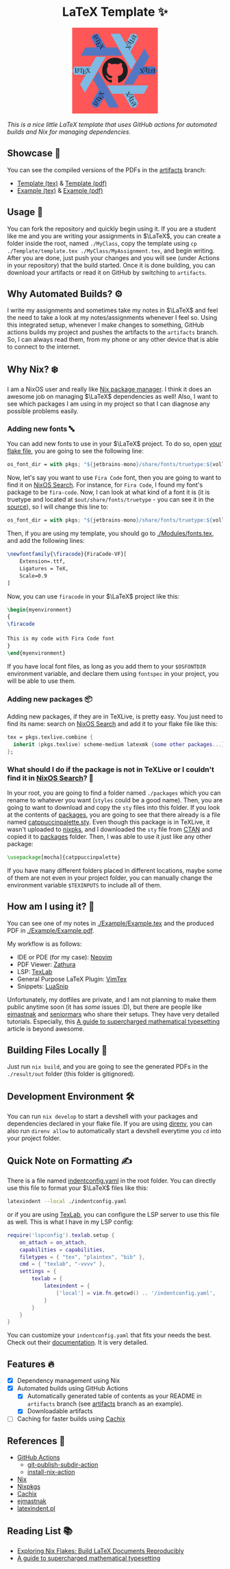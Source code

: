 <h1 align="center"> LaTeX Template ✨ </h1>
<div align="center" border-radius="20px">
    <img src="./assets/latex-template-logo.png" width="200" height="200" />
</div>

*This is a nice little LaTeX template that uses GitHub actions for automated builds and Nix for managing dependencies.*

## Showcase 📸
You can see the compiled versions of the PDFs in the [artifacts](https://github.com/yunusey/latextemplate/blob/artifacts) branch:

- [Template (tex)](./Template/template.tex) & [Template (pdf)](https://github.com/yunusey/latextemplate/blob/artifacts/Template/template.pdf)
- [Example (tex)](./Example/Example.tex) & [Example (pdf)](https://github.com/yunusey/latextemplate/blob/artifacts/Example/Example.pdf)

## Usage 📝
You can fork the repository and quickly begin using it. If you are a student like me and you are writing your assignments in $\LaTeX$, you can create a folder inside the root, named `./MyClass`, copy the template using `cp ./Template/template.tex ./MyClass/MyAssignment.tex`, and begin writing. After you are done, just push your changes and you will see (under Actions in your repository) that the build started. Once it is done building, you can download your artifacts or read it on GitHub by switching to `artifacts`.

## Why Automated Builds? ⚙️
I write my assignments and sometimes take my notes in $\LaTeX$ and feel the need to take a look at my notes/assignments whenever I feel so. Using this integrated setup, whenever I make changes to something, GitHub actions builds my project and pushes the artifacts to the `artifacts` branch. So, I can always read them, from my phone or any other device that is able to connect to the internet.

## Why Nix? ❄️
I am a NixOS user and really like [Nix package manager](https://github.com/NixOS/nixpkgs). I think it does an awesome job on managing $\LaTeX$ dependencies as well! Also, I want to see which packages I am using in my project so that I can diagnose any possible problems easily.

### Adding new fonts 🔤
You can add new fonts to use in your $\LaTeX$ project. To do so, open [your flake file](./flake.nix), you are going to see the following line:

```nix
os_font_dir = with pkgs; "${jetbrains-mono}/share/fonts/truetype:${vollkorn}/share/fonts/opentype";
```
Now, let's say you want to use `Fira Code` font, then you are going to want to find it on [NixOS Search](search.nixos.org). For instance, for `Fira Code`, I found my font's package to be `fira-code`. Now, I can look at what kind of a font it is (it is truetype and located at `$out/share/fonts/truetype` - you can see it in the [source](https://github.com/NixOS/nixpkgs/blob/nixos-24.05/pkgs/data/fonts/fira-code/default.nix#L24)), so I will change this line to:

```nix
os_font_dir = with pkgs; "${jetbrains-mono}/share/fonts/truetype:${vollkorn}/share/fonts/opentype:${fira-code}/share/fonts/truetype";
```

Then, if you are using my template, you should go to [./Modules/fonts.tex](./Modules/fonts.tex), and add the following lines:
```tex
\newfontfamily{\firacode}{FiraCode-VF}[
	Extension=.ttf,
	Ligatures = TeX,
	Scale=0.9
]
```
Now, you can use `firacode` in your $\LaTeX$ project like this:

```tex
\begin{myenvironment}
{
\firacode

This is my code with Fira Code font
}
\end{myenvironment}
```

If you have local font files, as long as you add them to your `$OSFONTDIR` environment variable, and declare them using `fontspec` in your project, you will be able to use them.

### Adding new packages 📦
Adding new packages, if they are in TeXLive, is pretty easy. You just need to find its name: search on [NixOS Search](search.nixos.org) and add it to your flake file like this:

```nix
tex = pkgs.texlive.combine {
  inherit (pkgs.texlive) scheme-medium latexmk {some other packages...} my-awesome-package;
};
```

### What should I do if the package is not in TeXLive or I couldn't find it in [NixOS Search](search.nixos.org)? 🤔
In your root, you are going to find a folder named `./packages` which you can rename to whatever you want (`styles` could be a good name). Then, you are going to want to download and copy the `sty` files into this folder. If you look at the contents of [packages](./packages), you are going to see that there already is a file named [catppuccinpalette.sty](./packages/catppuccinpalette.sty). Even though this package is in TeXLive, it wasn't uploaded to [nixpks](https://github.com/nixos/nixpkgs), and I downloaded the `sty` file from [CTAN](https://www.ctan.org/pkg/catppuccinpalette) and copied it to [packages](./packages) folder. Then, I was able to use it just like any other package:

```tex
\usepackage[mocha]{catppuccinpalette}
```

If you have many different folders placed in different locations, maybe some of them are not even in your project folder, you can manually change the environment variable `$TEXINPUTS` to include all of them.

## How am I using it? 🚀
You can see one of my notes in [./Example/Example.tex](./Example/Example.tex) and the produced PDF in [./Example/Example.pdf](https://github.com/yunusey/latextemplate/blob/artifacts/Example/Example.pdf).

My workflow is as follows:
- IDE or PDE (for my case): [Neovim](https://neovim.io/)
- PDF Viewer: [Zathura](https://github.com/pwmt/zathura)
- LSP: [TexLab](https://github.com/latex-lsp/texlab)
- General Purpose LaTeX Plugin: [VimTex](https://github.com/lervag/vimtex)
- Snippets: [LuaSnip](https://github.com/L3MON4D3/LuaSnip)

Unfortunately, my dotfiles are private, and I am not planning to make them public anytime soon (it has *some* issues :D), but there are people like [ejmastnak](https://github.com/ejmastnak) and [seniormars](https://github.com/seniormars/dotfiles) who share their setups. They have very detailed tutorials. Especially, this [A guide to supercharged mathematical typesetting](https://ejmastnak.com/tutorials/vim-latex/intro/) article is beyond awesome.

## Building Files Locally 🔄
Just run `nix build`, and you are going to see the generated PDFs in the `./result/out` folder (this folder is gitignored).

## Development Environment 🛠️
You can run `nix develop` to start a devshell with your packages and dependencies declared in your flake file. If you are using [direnv](https://github.com/direnv/direnv), you can also run `direnv allow` to automatically start a devshell everytime you `cd` into your project folder.

## Quick Note on Formatting  ✍️
There is a file named [indentconfig.yaml](./indentconfig.yaml) in the root folder. You can directly use this file to format your $\LaTeX$ files like this:

```bash
latexindent --local ./indentconfig.yaml
```

or if you are using [TexLab](https://github.com/latex-lsp/texlab), you can configure the LSP server to use this file as well. This is what I have in my LSP config:

```lua
require('lspconfig').texlab.setup {
    on_attach = on_attach,
    capabilities = capabilities,
    filetypes = { "tex", "plaintex", "bib" },
    cmd = { "texlab", "-vvvv" },
    settings = {
        texlab = {
            latexindent = {
                ['local'] = vim.fn.getcwd() .. '/indentconfig.yaml',
            }
        }
    }
}
```
You can customize your `indentconfig.yaml` that fits your needs the best. Check out their [documentation](https://latexindentpl.readthedocs.io/en/latest/). It is very detailed.

## Features 🔥
- [x] Dependency management using Nix
- [x] Automated builds using GitHub Actions
    + [x] Automatically generated table of contents as your README in `artifacts` branch (see [artifacts](https://github.com/yunusey/latextemplate/blob/artifacts/README.md) branch as an example).
    + [x] Downloadable artifacts
- [ ] Caching for faster builds using [Cachix](https://cachix.org)

## References 🔗
- [GitHub Actions](https://github.com/features/actions)
    + [git-publish-subdir-action](https://github.com/s0/git-publish-subdir-action)
    + [install-nix-action](https://github.com/cachix/install-nix-action)
- [Nix](https://nixos.org)
- [Nixpkgs](https://github.com/NixOS/nixpkgs)
- [Cachix](https://cachix.org)
- [ejmastnak](https://github.com/ejmastnak)
- [latexindent.pl](https://github.com/cmhughes/latexindent.pl)

## Reading List 📚
- [Exploring Nix Flakes: Build LaTeX Documents Reproducibly](https://flyx.org/nix-flakes-latex/)
- [A guide to supercharged mathematical typesetting](https://ejmastnak.com/tutorials/vim-latex/intro/)
